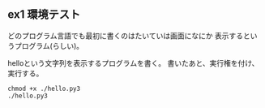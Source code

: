 ## ex1 環境テスト

どのプログラム言語でも最初に書くのはたいていは画面になにか
表示するというプログラム(らしい)。

helloという文字列を表示するプログラムを書く。
書いたあと、実行権を付け、実行する。

    chmod +x ./hello.py3
    ./hello.py3
